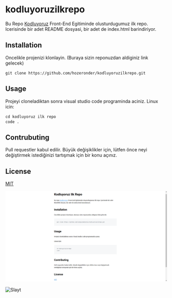 # kodluyoruzilkrepo
Bu Repo [Kodluyoruz](Kodluyoruz.org) Front-End Egitiminde olusturdugumuz ilk repo. Icerisinde bir adet README dosyasi, bir adet de index.html barindiriyor.
## Installation
Oncelikle projenizi klonlayin. (Buraya sizin reponuzdan aldiginiz link gelecek)

```
git clone https://github.com/hozeronder/kodluyoruzilkrepo.git
```
## Usage
Projeyi  cloneladiktan sonra visual studio code programinda aciniz.
Linux icin:

```
cd kodluyoruz ilk repo
code .
```
## Contrubuting
Pull requestler kabul edilir. Büyük değişiklikler için, lütfen önce neyi değiştirmek istediğinizi tartışmak için bir konu açınız.
## License
[MIT](https://choosealicense.com/licenses/mit/)

![](https://raw.githubusercontent.com/Kodluyoruz/taskforce/main/git/odev1/figures/markdown.png)

![Slayt](https://picsum.photos/1000/1000)